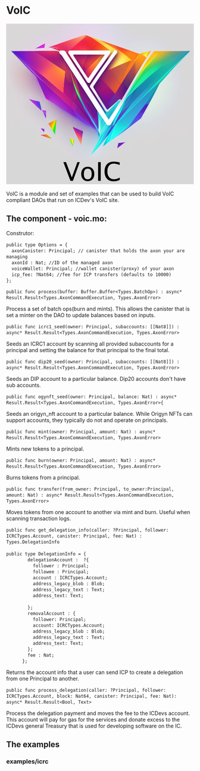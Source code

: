 # VoIC

![](logo2.png)

VoIC is a module and set of examples that can be used to build VoIC compliant DAOs that run on ICDev's VoIC site.

## The component - voic.mo:

Construtor:

```
public type Options = {
  axonCanister: Principal; // canister that holds the axon your are managing
  axonId : Nat; //ID of the managed axon
  voiceWallet: Principal; //wallet canister(proxy) of your axon
  icp_fee: ?Nat64; //fee for ICP transfers (defaults to 10000)
};
```

```
public func process(buffer: Buffer.Buffer<Types.BatchOp>) : async* Result.Result<Types.AxonCommandExecution, Types.AxonError>
```

Process a set of batch ops(burn and mints). This allows the canister that is set a minter on the DAO to update balances based on inputs.

```
public func icrc1_seed(owner: Principal, subaccounts: [[Nat8]]) : async* Result.Result<Types.AxonCommandExecution, Types.AxonError>
```

Seeds an ICRC1 account by scanning all provided subaccounts for a principal and setting the balance for that principal to the final total.

```
public func dip20_seed(owner: Principal, subaccounts: [[Nat8]]) : async* Result.Result<Types.AxonCommandExecution, Types.AxonError>
```

Seeds an DIP account to a particular balance. Dip20 accounts don't have sub accounts.


```
public func ogynft_seed(owner: Principal, balance: Nat) : async* Result.Result<Types.AxonCommandExecution, Types.AxonError>{
```

Seeds an origyn_nft account to a particular balance. While Origyn NFTs can support accounts, they typically do not and operate on principals.

```
public func mint(owner: Principal, amount: Nat) : async* Result.Result<Types.AxonCommandExecution, Types.AxonError>
```
Mints new tokens to a principal.

```
public func burn(owner: Principal, amount: Nat) : async* Result.Result<Types.AxonCommandExecution, Types.AxonError>
```

Burns tokens from a principal.

```
public func transfer(from_owner: Principal, to_owner:Principal, amount: Nat) : async* Result.Result<Types.AxonCommandExecution, Types.AxonError>
```

Moves tokens from one account to another via mint and burn. Useful when scanning transaction logs.

```
public func get_delegation_info(caller: ?Principal, follower: ICRCTypes.Account, canister: Principal, fee: Nat) : Types.DelegationInfo

public type DelegationInfo = {
        delegationAccount :  ?{ 
          follower : Principal;
          followee : Principal;
          account : ICRCTypes.Account;
          address_legacy_blob : Blob;
          address_legacy_text : Text;
          address_text: Text;

        };
        removalAccount : {
          follower: Principal;
          account: ICRCTypes.Account;
          address_legacy_blob : Blob;
          address_legacy_text : Text;
          address_text: Text;
        };
        fee : Nat;
      };
```

Returns the account info that a user can send ICP to create a delegation from one Principal to another.

```
public func process_delegation(caller: ?Principal, follower: ICRCTypes.Account, block: Nat64, canister: Principal, fee: Nat): async* Result.Result<Bool, Text>
```

Process the delegation payment and moves the fee to the ICDevs account. This account will pay for gas for the services and donate excess to the ICDevs general Treasury that is used for developing software on the IC.

## The examples

### examples/icrc


